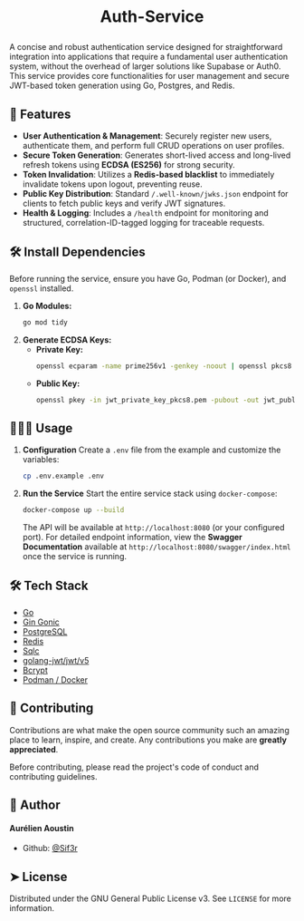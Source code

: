 # <p align="center">Auth-Service</p>

A concise and robust authentication service designed for straightforward integration into applications that require a fundamental user authentication system, without the overhead of larger solutions like Supabase or Auth0. This service provides core functionalities for user management and secure JWT-based token generation using Go, Postgres, and Redis.

## 🧐 Features
- **User Authentication & Management**: Securely register new users, authenticate them, and perform full CRUD operations on user profiles.
- **Secure Token Generation**: Generates short-lived access and long-lived refresh tokens using **ECDSA (ES256)** for strong security.
- **Token Invalidation**: Utilizes a **Redis-based blacklist** to immediately invalidate tokens upon logout, preventing reuse.
- **Public Key Distribution**: Standard `/.well-known/jwks.json` endpoint for clients to fetch public keys and verify JWT signatures.
- **Health & Logging**: Includes a `/health` endpoint for monitoring and structured, correlation-ID-tagged logging for traceable requests.

## 🛠️ Install Dependencies
Before running the service, ensure you have Go, Podman (or Docker), and `openssl` installed.

1.  **Go Modules:**
    ```bash
    go mod tidy
    ```
2.  **Generate ECDSA Keys:**
    -   **Private Key:**
        ```bash
        openssl ecparam -name prime256v1 -genkey -noout | openssl pkcs8 -topk8 -nocrypt -out jwt_private_key_pkcs8.pem
        ```
    -   **Public Key:**
        ```bash
        openssl pkey -in jwt_private_key_pkcs8.pem -pubout -out jwt_public_key.pem
        ```

## 🧑🏻‍💻 Usage
1.  **Configuration**
    Create a `.env` file from the example and customize the variables:
    ```bash
    cp .env.example .env
    ```

2.  **Run the Service**
    Start the entire service stack using `docker-compose`:
    ```bash
    docker-compose up --build
    ```
    The API will be available at `http://localhost:8080` (or your configured port). For detailed endpoint information, view the **Swagger Documentation** available at `http://localhost:8080/swagger/index.html` once the service is running.

## 🛠️ Tech Stack
- [Go](https://go.dev/)
- [Gin Gonic](https://gin-gonic.com)
- [PostgreSQL](https://www.postgresql.org/)
- [Redis](https://redis.io/)
- [Sqlc](https://sqlc.dev/)
- [golang-jwt/jwt/v5](https://pkg.go.dev/github.com/golang-jwt/jwt/v5)
- [Bcrypt](https://pkg.go.dev/golang.org/x/crypto/bcrypt)
- [Podman / Docker](https://podman.io/)

## 🍰 Contributing
Contributions are what make the open source community such an amazing place to learn, inspire, and create. Any contributions you make are **greatly appreciated**.

Before contributing, please read the project's code of conduct and contributing guidelines.

## 🙇 Author
#### Aurélien Aoustin
- Github: [@Sif3r](https://github.com/Sif3r)

## ➤ License
Distributed under the GNU General Public License v3. See `LICENSE` for more information.
